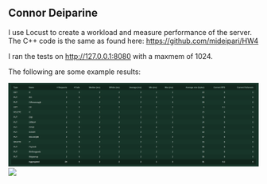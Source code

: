 ## Connor Deiparine
I use Locust to create a workload and measure performance of the server. The C++ code is the same as found here: https://github.com/mideipari/HW4

I ran the tests on http://127.0.0.1:8080 with a maxmem of 1024.

The following are some example results:

![](/Requests.png) 
![](Latencies) 